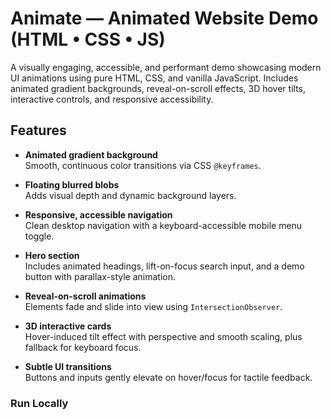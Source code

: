 # Animate — Animated Website Demo (HTML • CSS • JS)

A visually engaging, accessible, and performant demo showcasing modern UI animations using pure HTML, CSS, and vanilla JavaScript. Includes animated gradient backgrounds, reveal-on-scroll effects, 3D hover tilts, interactive controls, and responsive accessibility.

##  Features

- **Animated gradient background**  
  Smooth, continuous color transitions via CSS `@keyframes`.

- **Floating blurred blobs**  
  Adds visual depth and dynamic background layers.

- **Responsive, accessible navigation**  
  Clean desktop navigation with a keyboard-accessible mobile menu toggle.

- **Hero section**  
  Includes animated headings, lift-on-focus search input, and a demo button with parallax-style animation.

- **Reveal-on-scroll animations**  
  Elements fade and slide into view using `IntersectionObserver`.

- **3D interactive cards**  
  Hover-induced tilt effect with perspective and smooth scaling, plus fallback for keyboard focus.

- **Subtle UI transitions**  
  Buttons and inputs gently elevate on hover/focus for tactile feedback.

### Run Locally
